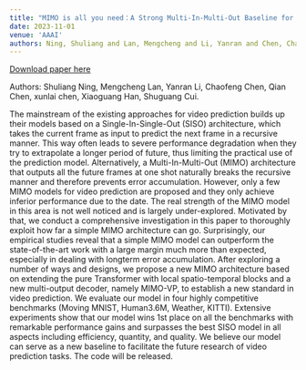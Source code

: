 ```yaml
---
title: "MIMO is all you need：A Strong Multi-In-Multi-Out Baseline for Video Prediction"
date: 2023-11-01
venue: 'AAAI'
authors: Ning, Shuliang and Lan, Mengcheng and Li, Yanran and Chen, Chaofeng and Chen, Qian and Chen, Xunlai and Han, Xiaoguang and Cui, Shuguang
---
```


[Download paper here](https://arxiv.org/pdf/2212.04655)

Authors: Shuliang Ning, Mengcheng Lan, Yanran Li, Chaofeng Chen, Qian Chen, xunlai chen, Xiaoguang Han, Shuguang Cui.


The mainstream of the existing approaches for video prediction builds up their models based on a Single-In-Single-Out (SISO) architecture, which takes the current frame as input to predict the next frame in a recursive manner. This way often leads to severe performance degradation when they try to extrapolate a longer period of future, thus limiting the practical use of the prediction model. Alternatively, a Multi-In-Multi-Out (MIMO) architecture that outputs all the future frames at one shot naturally breaks the recursive manner and therefore prevents error accumulation. However, only a few MIMO models for video prediction are proposed and they only achieve inferior performance due to the date. The real strength of the MIMO model in this area is not well noticed and is largely under-explored. Motivated by that, we conduct a comprehensive investigation in this paper to thoroughly exploit how far a simple MIMO architecture can go. Surprisingly, our empirical studies reveal that a simple MIMO model can outperform the state-of-the-art work with a large margin much more than expected, especially in dealing with longterm error accumulation. After exploring a number of ways and designs, we propose a new MIMO architecture based on extending the pure Transformer with local spatio-temporal blocks and a new multi-output decoder, namely MIMO-VP, to establish a new standard in video prediction. We evaluate our model in four highly competitive benchmarks (Moving MNIST, Human3.6M, Weather, KITTI). Extensive experiments show that our model wins 1st place on all the benchmarks with remarkable performance gains and surpasses the best SISO model in all aspects including efficiency, quantity, and quality. We believe our model can serve as a new baseline to facilitate the future research of video prediction tasks. The code will be released.